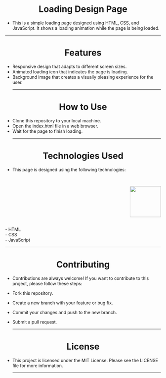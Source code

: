 <h1 align="center" >Loading Design Page</h1>

- This is a simple loading page designed using HTML, CSS, and JavaScript. It shows a loading animation while the page is being loaded.<br>
<hr>
<h1 align="center" >Features</h1>

- Responsive design that adapts to different screen sizes.<br>
- Animated loading icon that indicates the page is loading.<br>
- Background image that creates a visually pleasing experience for the user.<br><hr>
<h1 align="center" >How to Use</h1>

- Clone this repository to your local machine.<br>
- Open the index.html file in a web browser.<br>
- Wait for the page to finish loading.<br><hr>
<h1 align="center" >Technologies Used</h1>

- This page is designed using the following technologies:
<br>
<p align="right">
<img height="100" wedith="100" src="https://clipartcraft.com/images/html5-logo-css3-9.png"></p>
<br>
- HTML<br>
- CSS<br>
- JavaScript<br><hr>
<h1 align="center" >Contributing</h1>

- Contributions are always welcome! If you want to contribute to this project, please follow these steps:<br>

- Fork this repository.<br>
- Create a new branch with your feature or bug fix.<br>
- Commit your changes and push to the new branch.<br>
- Submit a pull request.<br><hr>
<h1 align="center" >License</h1>

- This project is licensed under the MIT License. Please see the LICENSE file for more information.<br><hr>



